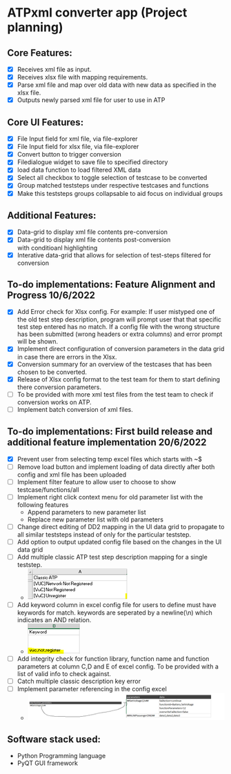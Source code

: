 # ATPxml converter app (Project planning)

## Core Features:

- [x] Receives xml file as input.
- [x] Receives xlsx file with mapping requirements.
- [x] Parse xml file and map over old data with new data as specified in the xlsx file.
- [x] Outputs newly parsed xml file for user to use in ATP

## Core UI Features:

- [x] File Input field for xml file, via file-explorer
- [x] File Input field for xlsx file, via file-explorer
- [x] Convert button to trigger conversion
- [x] Filedialogue widget to save file to specified directory
- [x] load data function to load filtered XML data
- [x] Select all checkbox to toggle selection of testcase to be converted
- [x] Group matched teststeps under respective testcases and functions
- [x] Make this teststeps groups collapsable to aid focus on individual groups

## Additional Features:

- [x] Data-grid to display xml file contents pre-conversion
- [x] Data-grid to display xml file contents post-conversion  
       with conditioanl highlighting
- [x] Interative data-grid that allows for selection of test-steps filtered for conversion

## To-do implementations: Feature Alignment and Progress 10/6/2022

- [x] Add Error check for Xlsx config.
      For example: If user mistyped one of the old test step description, program will prompt user that that specific test step entered has no match. If a config file with the wrong structure has been submitted (wrong headers or extra columns) and error prompt will be shown.
- [x] Implement direct configuration of conversion parameters in the data grid in case there are errors in the Xlsx.
- [x] Conversion summary for an overview of the testcases that has been chosen to be converted.
- [x] Release of Xlsx config format to the test team for them to start defining there conversion parameters.
- [ ] To be provided with more xml test files from the test team to check if conversion works on ATP.
- [ ] Implement batch conversion of xml files.

## To-do implementations: First build release and additional feature implementation 20/6/2022

- [x] Prevent user from selecting temp excel files which starts with ~$
- [ ] Remove load button and implement loading of data directly after both config and xml file has been uploaded
- [ ] Implement filter feature to allow user to choose to show testcase/functions/all
- [ ] Implement right click context menu for old parameter list with the following features
  - Append parameters to new parameter list
  - Replace new parameter list with old parameters
- [ ] Change direct editing of DD2 mapping in the UI data grid to propagate to all similar teststeps instead of only for the particular teststep.
- [ ] Add option to output updated config file based on the changes in the UI data grid
- [ ] Add multiple classic ATP test step description mapping for a single teststep.
  - ![config image](media\images\config_classicATP.png "config image")
- [ ] Add keyword column in excel config file for users to define must have keywords for match. keywords are seperated by a newline(\n) which indicates an AND relation.
  - ![config image](media\images\config_keywords.png "config image")
- [ ] Add integrity check for function library, function name and function parameters at column C,D and E of excel config. To be provided with a list of valid info to check against.
- [ ] Catch multiple classic description key error
- [ ] Implement parameter referencing in the config excel
  - ![config image](media\images\config_reference.PNG "config image")

## Software stack used:

- Python Programming language
- PyQT GUI framework
